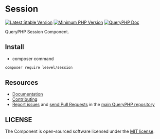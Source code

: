 Session
=================

[![Latest Stable Version](http://img.shields.io/packagist/v/leevel/session.svg)](https://packagist.org/packages/leevel/session)
<a href="https://php.net"><img src="https://img.shields.io/badge/php-%3E%3D%207.3.2-8892BF.svg" alt="Minimum PHP Version"></a>
[![QueryPHP Doc](https://img.shields.io/badge/docs-passing-green.svg?maxAge=2592000)](https://www.queryphp.com/docs/)

QueryPHP Session Component.

## Install

- composer command

```bash
composer require leevel/session
```

Resources
---------

  * [Documentation](https://www.queryphp.com/docs/component/session.html)
  * [Contributing](https://www.queryphp.com/docs/developer/)
  * [Report issues](https://github.com/hunzhiwange/framework/issues) and
    [send Pull Requests](https://github.com/hunzhiwange/framework/pulls)
    in the [main QueryPHP repository](https://github.com/hunzhiwange/framework)

## LICENSE

The Component is open-sourced software licensed under the [MIT license](LICENSE).